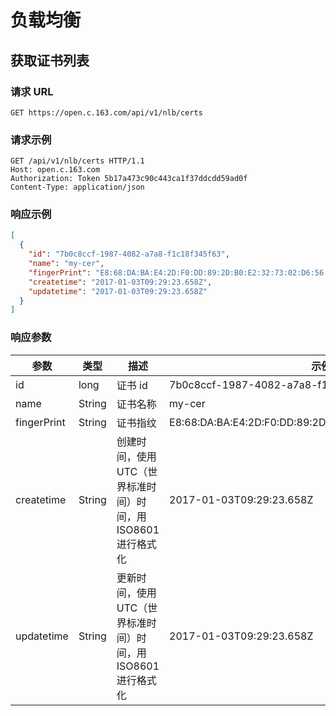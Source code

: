 #  负载均衡

## 获取证书列表

### 请求 URL

`GET https://open.c.163.com/api/v1/nlb/certs`


### 请求示例

```http
GET /api/v1/nlb/certs HTTP/1.1
Host: open.c.163.com
Authorization: Token 5b17a473c90c443ca1f37ddcdd59ad0f
Content-Type: application/json
```

### 响应示例

```json
[
  {
    "id": "7b0c8ccf-1987-4082-a7a8-f1c18f345f63",
    "name": "my-cer",
    "fingerPrint": "E8:68:DA:BA:E4:2D:F0:DD:89:2D:B0:E2:32:73:02:D6:56:7F:0A:C1",
    "createtime": "2017-01-03T09:29:23.658Z",
    "updatetime": "2017-01-03T09:29:23.658Z"
  }
]
```

### 响应参数

|     参数    |  类型  |                              描述                             |                           示例值                            |
|-------------|--------|---------------------------------------------------------------|-------------------------------------------------------------|
| id          | long   | 证书 id                                                       | 7b0c8ccf-1987-4082-a7a8-f1c18f345f63                        |
| name        | String | 证书名称                                                      | my-cer                                                      |
| fingerPrint | String | 证书指纹                                                      | E8:68:DA:BA:E4:2D:F0:DD:89:2D:B0:E2:32:73:02:D6:56:7F:0A:C1 |
| createtime  | String | 创建时间，使用 UTC（世界标准时间）时间，用 ISO8601 进行格式化 | 2017-01-03T09:29:23.658Z                                    |
| updatetime  | String | 更新时间，使用 UTC（世界标准时间）时间，用 ISO8601 进行格式化 | 2017-01-03T09:29:23.658Z                                    |